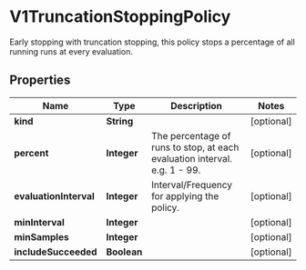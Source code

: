 

# V1TruncationStoppingPolicy

Early stopping with truncation stopping, this policy stops a percentage of all running runs at every evaluation.
## Properties

Name | Type | Description | Notes
------------ | ------------- | ------------- | -------------
**kind** | **String** |  |  [optional]
**percent** | **Integer** | The percentage of runs to stop, at each evaluation interval. e.g. 1 - 99. |  [optional]
**evaluationInterval** | **Integer** | Interval/Frequency for applying the policy. |  [optional]
**minInterval** | **Integer** |  |  [optional]
**minSamples** | **Integer** |  |  [optional]
**includeSucceeded** | **Boolean** |  |  [optional]



